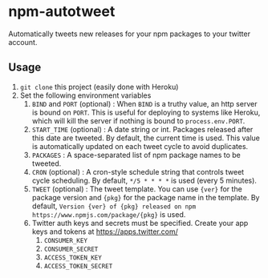 # npm-autotweet

Automatically tweets new releases for your npm packages to your twitter account.

## Usage

1. `git clone` this project (easily done with Heroku)
1. Set the following environment variables
    1. `BIND` and `PORT` (optional) : When `BIND` is a truthy value, an http server is bound on `PORT`.  This is useful for deploying to systems like Heroku, which will kill the server if nothing is bound to `process.env.PORT`.
    1. `START_TIME` (optional) : A date string or int.  Packages released after this date are tweeted.  By default, the current time is used.  This value is automatically updated on each tweet cycle to avoid duplicates.
    1. `PACKAGES` : A space-separated list of npm package names to be tweeted.
    1. `CRON` (optional) : A cron-style schedule string that controls tweet cycle scheduling.  By
  default, `*/5 * * * *` is used (every 5 minutes).
    1. `TWEET` (optional) : The tweet template.  You can use `{ver}` for the package version and `{pkg}` for the package name in the template.  By default, `Version {ver} of {pkg} released on npm https://www.npmjs.com/package/{pkg}` is used.
    1. Twitter auth keys and secrets must be specified.  Create your app keys and tokens at https://apps.twitter.com/
        1. `CONSUMER_KEY`
        1. `CONSUMER_SECRET`
        1. `ACCESS_TOKEN_KEY`
        1. `ACCESS_TOKEN_SECRET`
